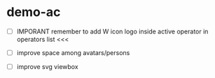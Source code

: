 # demo-ac

- [ ] IMPORANT remember to add W icon logo inside active operator in operators list <<<
- [ ] improve space among avatars/persons
- [ ] improve svg viewbox



